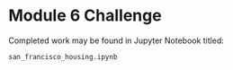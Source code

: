 # Module 6 Challenge

Completed work may be found in Jupyter Notebook titled:

```shell
san_francisco_housing.ipynb
```
